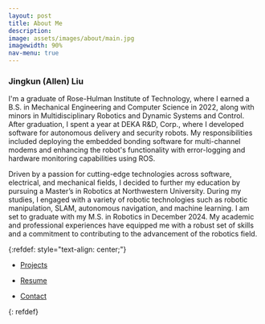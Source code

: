 ```yaml
---
layout: post
title: About Me
description:
image: assets/images/about/main.jpg
imagewidth: 90%
nav-menu: true
---
```


### Jingkun (Allen) Liu

I'm a graduate of Rose-Hulman Institute of Technology, where I earned a B.S. in Mechanical Engineering and Computer Science in 2022, along with minors in Multidisciplinary Robotics and Dynamic Systems and Control. After graduation, I spent a year at DEKA R&D, Corp., where I developed software for autonomous delivery and security robots. My responsibilities included deploying the embedded bonding software for multi-channel modems and enhancing the robot's functionality with error-logging and hardware monitoring capabilities using ROS.

Driven by a passion for cutting-edge technologies across software, electrical, and mechanical fields, I decided to further my education by pursuing a Master’s in Robotics at Northwestern University. During my studies, I engaged with a variety of robotic technologies such as robotic manipulation, SLAM, autonomous navigation, and machine learning. I am set to graduate with my M.S. in Robotics in December 2024. My academic and professional experiences have equipped me with a robust set of skills and a commitment to contributing to the advancement of the robotics field.

<!-- I'm now developing flight software at Astrobotic to power lunar rovers and improve our access to the moon. -->

{:refdef: style="text-align: center;"}
<div class="inner">
    <ul class="actions">
        <li><a href="projects.html" class="button next">Projects</a></li>
    </ul>
    <ul class="actions">
        <li><a href="resume.html" class="button next">Resume</a></li>
    </ul>
    <ul class="actions">
        <li><a href="contact.html" class="button next">Contact</a></li>
    </ul>
</div>
{: refdef}